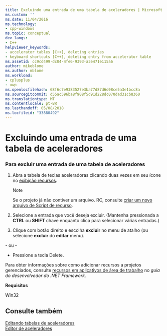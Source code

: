 ```yaml
---
title: Excluindo uma entrada de uma tabela de aceleradores | Microsoft Docs
ms.custom: ''
ms.date: 11/04/2016
ms.technology:
- cpp-windows
ms.topic: conceptual
dev_langs:
- C++
helpviewer_keywords:
- accelerator tables [C++], deleting entries
- keyboard shortcuts [C++], deleting entry from accelerator table
ms.assetid: cc9cd499-dc04-4fe6-9393-a3e471e115a6
author: mikeblome
ms.author: mblome
ms.workload:
- cplusplus
- uwp
ms.openlocfilehash: 68f6c7e9383527e3ba77d87d6d08ce5a3e1bcc8a
ms.sourcegitcommit: d55ac596ba8f908f5d91d228dc070dad31cb8360
ms.translationtype: MT
ms.contentlocale: pt-BR
ms.lasthandoff: 05/08/2018
ms.locfileid: "33880492"
---
```

# <a name="deleting-an-entry-from-an-accelerator-table"></a>Excluindo uma entrada de uma tabela de aceleradores
### <a name="to-delete-an-entry-from-an-accelerator-table"></a>Para excluir uma entrada de uma tabela de aceleradores  
  
1.  Abra a tabela de teclas aceleradoras clicando duas vezes em seu ícone no [exibição recursos](../windows/resource-view-window.md).  
  
    > [!NOTE]
    >  Se o projeto já não contiver um arquivo. RC, consulte [criar um novo arquivo de Script de recurso](../windows/how-to-create-a-resource-script-file.md).  
  
2.  Selecione a entrada que você deseja excluir. (Mantenha pressionada a **CTRL** ou **SHIFT** chave enquanto clica para selecionar várias entradas.)  
  
3.  Clique com botão direito e escolha **excluir** no menu de atalho (ou selecione **excluir** do **editar** menu).  
  
 \- ou -  
  
-   Pressione a tecla Delete.  
  
 Para obter informações sobre como adicionar recursos a projetos gerenciados, consulte [recursos em aplicativos de área de trabalho](/dotnet/framework/resources/index) no *guia do desenvolvedor do .NET Framework.*  
  
 **Requisitos**  
  
 Win32  
  
## <a name="see-also"></a>Consulte também  
 [Editando tabelas de aceleradores](../windows/editing-accelerator-tables.md)   
 [Editor de aceleradores](../windows/accelerator-editor.md)